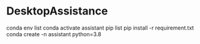 # DesktopAssistance

conda env list
conda activate assistant
pip list
pip install -r requirement.txt
conda create -n assistant python=3.8